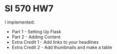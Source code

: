 # SI 570 HW7

I implemented:

-   Part 1 - Setting Up Flask
-   Part 2 - Adding Content
-   Extra Credit 1 - Add links to your headlines
-   Extra Credit 2 - Add thumbnails and make a table
